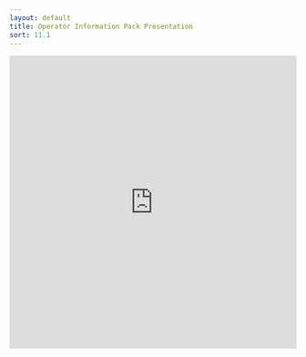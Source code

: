 ```yaml
---
layout: default
title: Operator Information Pack Presentation
sort: 11.1
---
```


<iframe src="https://npp-uk.org/assets/pdf/op-information-pack.pdf" width='100%' height='515px' frameborder='0'>
